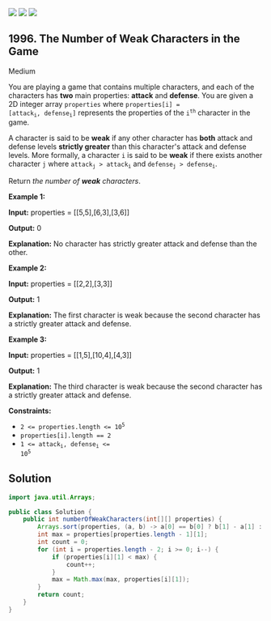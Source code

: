 [![](https://img.shields.io/github/stars/javadev/LeetCode-in-Java?label=Stars&style=flat-square)](https://github.com/javadev/LeetCode-in-Java)
[![](https://img.shields.io/github/forks/javadev/LeetCode-in-Java?label=Fork%20me%20on%20GitHub%20&style=flat-square)](https://github.com/javadev/LeetCode-in-Java/fork)
[![](https://img.shields.io/badge/-LeetCode%20in%20Kotlin-blue?style=flat-square)](https://github.com/javadev/LeetCode-in-Kotlin)

## 1996\. The Number of Weak Characters in the Game

Medium

You are playing a game that contains multiple characters, and each of the characters has **two** main properties: **attack** and **defense**. You are given a 2D integer array `properties` where <code>properties[i] = [attack<sub>i</sub>, defense<sub>i</sub>]</code> represents the properties of the <code>i<sup>th</sup></code> character in the game.

A character is said to be **weak** if any other character has **both** attack and defense levels **strictly greater** than this character's attack and defense levels. More formally, a character `i` is said to be **weak** if there exists another character `j` where <code>attack<sub>j</sub> > attack<sub>i</sub></code> and <code>defense<sub>j</sub> > defense<sub>i</sub></code>.

Return _the number of **weak** characters_.

**Example 1:**

**Input:** properties = \[\[5,5],[6,3],[3,6]]

**Output:** 0

**Explanation:** No character has strictly greater attack and defense than the other. 

**Example 2:**

**Input:** properties = \[\[2,2],[3,3]]

**Output:** 1

**Explanation:** The first character is weak because the second character has a strictly greater attack and defense. 

**Example 3:**

**Input:** properties = \[\[1,5],[10,4],[4,3]]

**Output:** 1

**Explanation:** The third character is weak because the second character has a strictly greater attack and defense. 

**Constraints:**

*   <code>2 <= properties.length <= 10<sup>5</sup></code>
*   `properties[i].length == 2`
*   <code>1 <= attack<sub>i</sub>, defense<sub>i</sub> <= 10<sup>5</sup></code>

## Solution

```java
import java.util.Arrays;

public class Solution {
    public int numberOfWeakCharacters(int[][] properties) {
        Arrays.sort(properties, (a, b) -> a[0] == b[0] ? b[1] - a[1] : a[0] - b[0]);
        int max = properties[properties.length - 1][1];
        int count = 0;
        for (int i = properties.length - 2; i >= 0; i--) {
            if (properties[i][1] < max) {
                count++;
            }
            max = Math.max(max, properties[i][1]);
        }
        return count;
    }
}
```